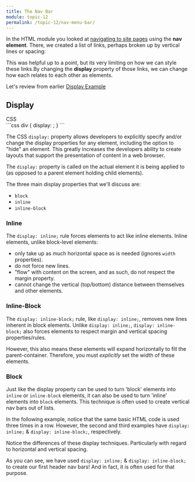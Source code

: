 ```yaml
---
title: The Nav Bar
module: topic-12
permalink: /topic-12/nav-menu-bar/
---
```


<div class="divider-heading"></div>

In the HTML module you looked at <a href="../../topic-08/basic-nav-about/" target="_new">navigating to site pages</a> using the **nav element**. There, we created a list of links, perhaps broken up by vertical lines or spacing:

<div class="external-embed">
  <p data-height="400" data-theme-id="30567" data-slug-hash="WNxgBMr" data-default-tab="html,result" data-user="retrog4m3r" data-pen-title="HTML Nav Element, Page Navigation" class="codepen"></p>
</div>

This was helpful up to a point, but its very limiting on how we can style these links.By changing the **display** property of those links, we can change how each relates to each other as elements.


Let's review from earlier <a href="https://ashley-rezvani.github.io/341-web-design-Spring2022/topic-11/display-example/" target="_new">Display Example</a>

## Display
<div class="code-heading">
  <span class="css">CSS</span>
</div>
```css
div {
  display: ;
}
```

The CSS `display:` property allows developers to explicitly specify and/or change the display properties for any element, including the option to "hide" an element. This greatly increases the developers ability to create layouts that support the presentation of content in a web browser.

The `display:` property is called on the actual element it is being applied to (as opposed to a parent element holding child elements).

The three main display properties that we'll discuss are:
- `block`
- `inline`
- `inline-block`


### Inline
The `display: inline;` rule forces elements to act like inline elements.  Inline elements, unlike block-level elements:

- only take up as much horizontal space as is needed (ignores `width` properties).
- do not force new lines.
- "flow" with content on the screen, and as such, do not respect the margin property.
- cannot change the vertical (top/bottom) distance between themselves and other elements.


### Inline-Block
The `display: inline-block;` rule, like `display: inline;`, removes new lines inherent in block elements. Unlike `display: inline;`, `display: inline-block;` also forces elements to respect margin and vertical spacing properties/rules.

However, this also means these elements will expand horizontally to fill the parent-container. Therefore, you must _explicitly_ set the width of these elements.


### Block
Just like the display property can be used to turn 'block' elements into `inline` or `inline-block` elements, it can also be used to turn 'inline' elements into `block` elements. This technique is often used to create vertical nav bars out of lists.


<div class="divider-pg"></div>


In the following example, notice that the same basic HTML code is used three times in a row. However, the second and third examples have `display: inline;` & `display: inline-block;`, respectively.

Notice the differences of these display techniques. Particularly with regard to horizontal and vertical spacing.

<div class="codepen-embed">
  <p data-height="600" data-theme-id="30567" data-slug-hash="XWKEvvP" data-default-tab="css,result" data-user="retrog4m3r" data-embed-version="2" data-pen-title="[Topic-09] Display, Pt. 2" class="codepen"></p>
</div>


As you can see, we have used `display: inline;` & `display: inline-block;` to create our first header nav bars! And in fact, it is often used for that purpose.
